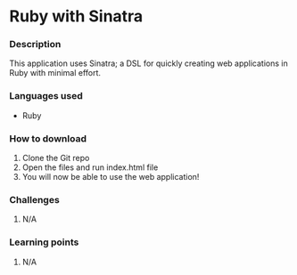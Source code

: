 # Ruby with Sinatra

### Description
This application uses Sinatra; a DSL for quickly creating web applications in Ruby with minimal effort.

### Languages used
* Ruby

### How to download
1. Clone the Git repo
2. Open the files and run index.html file
3. You will now be able to use the web application!

### Challenges
1. N/A

### Learning points
1. N/A

